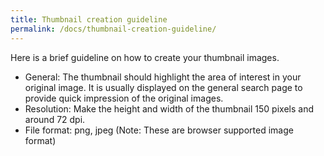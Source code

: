 ```yaml
---
title: Thumbnail creation guideline
permalink: /docs/thumbnail-creation-guideline/
---
```


Here is a brief guideline on how to create your thumbnail images.
- General: The thumbnail should highlight the area of interest in your original image. It is usually displayed on the general search page to provide quick impression of the original images.  
- Resolution: Make the height and width of the thumbnail 150 pixels and around 72 dpi.
- File format: png, jpeg (Note: These are browser supported image format)
